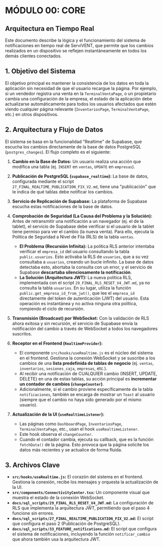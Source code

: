 # MÓDULO 00: CORE
## Arquitectura en Tiempo Real

Este documento describe la lógica y el funcionamiento del sistema de notificaciones en tiempo real de ServiVENT, que permite que los cambios realizados en un dispositivo se reflejen instantáneamente en todos los demás clientes conectados.

## 1. Objetivo del Sistema

El objetivo principal es mantener la consistencia de los datos en toda la aplicación sin necesidad de que el usuario recargue la página. Por ejemplo, si un vendedor registra una venta en la `TerminalVentaPage`, o un propietario cambia una configuración de la empresa, el estado de la aplicación debe actualizarse automáticamente para todos los usuarios afectados que estén viendo cualquier página relevante (`InventariosPage`, `TerminalVentaPage`, etc.) en otros dispositivos.

## 2. Arquitectura y Flujo de Datos

El sistema se basa en la funcionalidad "Realtime" de Supabase, que escucha los cambios directamente de la base de datos PostgreSQL (`postgres_changes`). El flujo completo es el siguiente:

1.  **Cambio en la Base de Datos:** Un usuario realiza una acción que modifica una tabla (ej. `INSERT` en `ventas`, `UPDATE` en `empresas`).

2.  **Publicación de PostgreSQL (`supabase_realtime`):** La base de datos, configurada mediante el script `27_FINAL_REALTIME_PUBLICATION_FIX_V2.md`, tiene una "publicación" que le indica de qué tablas debe notificar los cambios.

3.  **Servicio de Replicación de Supabase:** La plataforma de Supabase escucha estas notificaciones de la base de datos.

4.  **Comprobación de Seguridad (La Causa del Problema y la Solución):** Antes de retransmitir una notificación a un navegador (ej. el de la tablet), el servicio de Supabase debe verificar si el usuario de la tablet tiene permiso para ver el cambio (la nueva venta). Para ello, ejecuta la Política de Seguridad a Nivel de Fila (RLS) de la tabla `ventas`.
    -   **El Problema (Recursión Infinita):** La política RLS anterior intentaba verificar el `empresa_id` del usuario consultando la tabla `public.usuarios`. Esto activaba la RLS de `usuarios`, que a su vez consultaba a `usuarios`, creando un bucle infinito. La base de datos detectaba esto, abortaba la consulta con un error, y el servicio de Supabase **descartaba silenciosamente la notificación**.
    -   **La Solución (Arquitectura JWT):** La nueva política RLS, implementada con el script `29_FINAL_RLS_RESET_V4_JWT.md`, ya no consulta la tabla `usuarios`. En su lugar, utiliza la función `public.get_empresa_id_from_jwt()`, que lee el `empresa_id` directamente del token de autenticación (JWT) del usuario. Esta operación es instantánea y no activa ninguna otra política, rompiendo el ciclo de recursión.

5.  **Transmisión (Broadcast) por WebSocket:** Con la validación de RLS ahora exitosa y sin recursión, el servicio de Supabase envía la notificación del cambio a través de WebSocket a todos los navegadores suscritos.

6.  **Receptor en el Frontend (`RealtimeProvider`):**
    -   El componente `src/hooks/useRealtime.js` es el núcleo del sistema en el frontend. Gestiona la conexión WebSocket y se suscribe a los cambios de una **lista predefinida de tablas de negocio** (ej. `ventas`, `inventarios`, `sesiones_caja`, `empresas`, etc.).
    -   Al recibir una notificación de CUALQUIER cambio (INSERT, UPDATE, DELETE) en una de estas tablas, su acción principal es **incrementar un contador de cambios (`changeCounter`)**.
    -   Adicionalmente, si el cambio proviene específicamente de la tabla `notificaciones`, también se encarga de mostrar un `Toast` al usuario (siempre que el cambio no haya sido generado por el mismo usuario).

7.  **Actualización de la UI (`useRealtimeListener`):**
    -   Las páginas como `DashboardPage`, `InventariosPage`, `TerminalVentaPage`, etc., usan el hook `useRealtimeListener`.
    -   Este hook observa el `changeCounter`.
    -   Cuando el contador cambia, ejecuta su callback, que es la función `fetchData()` de la página. Esto provoca que la página solicite los datos más recientes y se actualice de forma fluida.

## 3. Archivos Clave

-   **`src/hooks/useRealtime.js`:** El corazón del sistema en el frontend. Gestiona la conexión, recibe los mensajes y orquesta la actualización de la UI.
-   **`src/components/ConnectivityCenter.tsx`:** Un componente visual que muestra el estado de la conexión WebSocket.
-   **`docs/sql_scripts/29_FINAL_RLS_RESET_V4_JWT.md`:** La configuración de RLS que implementa la arquitectura JWT, permitiendo que el paso 4 funcione sin errores.
-   **`docs/sql_scripts/27_FINAL_REALTIME_PUBLICATION_FIX_V2.md`:** El script que configura el paso 2 (Publicación de PostgreSQL).
-   **`docs/sql_scripts/33_FEATURE_notifications.md`:** El script que configura el sistema de notificaciones, incluyendo la función `notificar_cambio` que ahora también usa la arquitectura JWT.